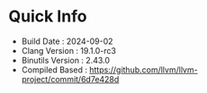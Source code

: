 # Quick Info
* Build Date : 2024-09-02
* Clang Version : 19.1.0-rc3
* Binutils Version : 2.43.0
* Compiled Based : https://github.com/llvm/llvm-project/commit/6d7e428d
